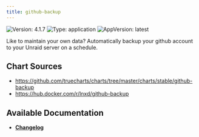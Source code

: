 ```yaml
---
title: github-backup
---
```


![Version: 4.1.7](https://img.shields.io/badge/Version-4.1.7-informational?style=flat-square) ![Type: application](https://img.shields.io/badge/Type-application-informational?style=flat-square) ![AppVersion: latest](https://img.shields.io/badge/AppVersion-latest-informational?style=flat-square)

Like to maintain your own data? Automatically backup your github account to your Unraid server on a schedule.

## Chart Sources

- https://github.com/truecharts/charts/tree/master/charts/stable/github-backup
- https://hub.docker.com/r/lnxd/github-backup

## Available Documentation

- [**Changelog**](./CHANGELOG.md)
